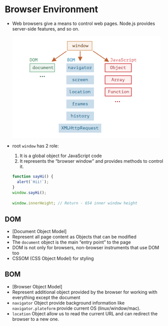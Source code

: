 # Browser Environment

- Web browsers give a means to control web pages. Node.js provides server-side features, and so on.

  ![Root Object](./Root%20Object.png)

- root `window` has 2 role:

  1. It is a global object for JavaScript code
  2. It represents the “browser window” and provides methods to control it.

  ```js
  function sayHi() {
    alert(`Hii!`);
  }
  window.sayHi();

  window.innerHeight; // Return - 654 inner window height
  ```

## DOM

- [Document Object Model]
- Represent all page content as Objects that can be modified
- The `document` object is the main “entry point” to the page
- DOM is not only for browsers, non-browser instruments that use DOM too
- CSSOM (CSS Object Model) for styling

## BOM

- [Browser Object Model]
- Represent additional object provided by the browser for working with everything except the document
- `navigator` Object provide background information like `navigator.plateform` provide current OS (linux/window/mac).
- `location` Object allow us to read the current URL and can redirect the browser to a new one.

